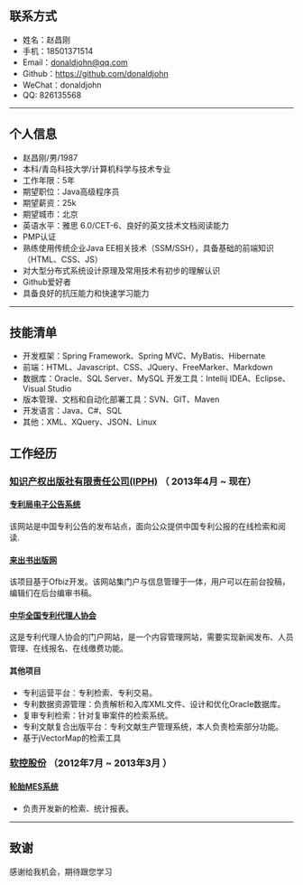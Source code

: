 ## 联系方式
- 姓名：赵昌刚
- 手机：18501371514
- Email：donaldjohn@qq.com
- Github：https://github.com/donaldjohn
- WeChat：donaldjohn
- QQ: 826135568
---

## 个人信息
 - 赵昌刚/男/1987
 - 本科/青岛科技大学/计算机科学与技术专业
 - 工作年限：5年
 - 期望职位：Java高级程序员
 - 期望薪资：25k
 - 期望城市：北京
 - 英语水平：雅思 6.0/CET-6、良好的英文技术文档阅读能力
 - PMP认证
 - 熟练使用传统企业Java EE相关技术（SSM/SSH），具备基础的前端知识（HTML、CSS、JS）
 - 对大型分布式系统设计原理及常用技术有初步的理解认识
 - Github爱好者
 - 具备良好的抗压能力和快速学习能力
---
## 技能清单
- 开发框架：Spring Framework、Spring MVC、MyBatis、Hibernate
- 前端：HTML、Javascript、CSS、JQuery、FreeMarker、Markdown
- 数据库：Oracle、SQL Server、MySQL
  开发工具：Intellij IDEA、Eclipse、Visual Studio
- 版本管理、文档和自动化部署工具：SVN、GIT、Maven
- 开发语言：Java、C#、SQL
-  其他：XML、XQuery、JSON、Linux

## 工作经历

### <a href="http://www.ipph.cn">知识产权出版社有限责任公司(IPPH)</a> （ 2013年4月 ~ 现在）

#### <a href='http://epub.sipo.gov.cn'>专利局电子公告系统</a>
该网站是中国专利公告的发布站点，面向公众提供中国专利公报的在线检索和阅读.

#### <a href="http://www.laichushu.com/">来出书出版网</a>
该项目基于Ofbiz开发。该网站集门户与信息管理于一体，用户可以在前台投稿，编辑们在后台编审书稿。


#### <a href="http://www.acpaa.cn/">中华全国专利代理人协会</a>
这是专利代理人协会的门户网站，是一个内容管理网站，需要实现新闻发布、人员管理、在线报名、在线缴费功能。

#### 其他项目
- 专利运营平台：专利检索、专利交易。
- 专利数据资源管理：负责解析和入库XML文件、设计和优化Oracle数据库。
- 复审专利检索：针对复审案件的检索系统。
- 专利文献复合出版平台：专利文献生产管理系统，本人负责检索部分功能。
- 基于jVectorMap的检索工具

### <a href="http://www.mesnac.com">软控股份</a> （2012年7月 ~ 2013年3月 ）

#### <a href="http://www.mesnac.com/productdetail_1107.aspx">轮胎MES系统</a>
- 负责开发新的检索、统计报表。

---


## 致谢
感谢给我机会，期待跟您学习
